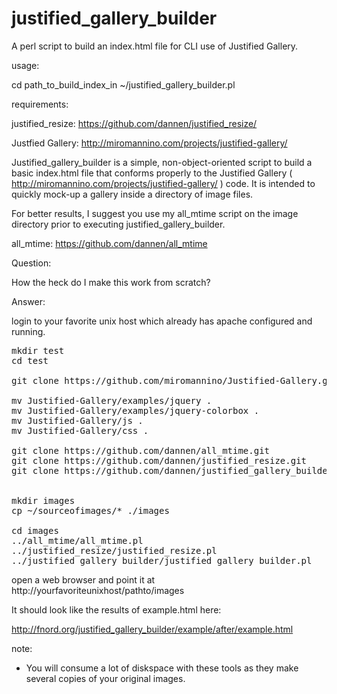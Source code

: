 justified_gallery_builder
=========================

A perl script to build an index.html file for CLI use of Justified Gallery.

usage:

cd path_to_build_index_in
~/justified_gallery_builder.pl

requirements: 

justified_resize:
https://github.com/dannen/justified_resize/

Justfied Gallery:
http://miromannino.com/projects/justified-gallery/


Justified_gallery_builder is a simple, non-object-oriented script to build a basic index.html file that conforms properly to the Justified Gallery ( http://miromannino.com/projects/justified-gallery/ ) code.  It is intended to quickly mock-up a gallery inside a directory of image files.


For better results, I suggest you use my all_mtime script on the  image directory prior to executing justified_gallery_builder.

all_mtime:
https://github.com/dannen/all_mtime

Question:

How the heck do I make this work from scratch?

Answer:

login to your favorite unix host which already has apache configured and running.

<pre>
mkdir test
cd test

git clone https://github.com/miromannino/Justified-Gallery.git

mv Justified-Gallery/examples/jquery .
mv Justified-Gallery/examples/jquery-colorbox .
mv Justified-Gallery/js .
mv Justified-Gallery/css .

git clone https://github.com/dannen/all_mtime.git
git clone https://github.com/dannen/justified_resize.git
git clone https://github.com/dannen/justified_gallery_builder.git


mkdir images
cp ~/sourceofimages/* ./images

cd images
../all_mtime/all_mtime.pl
../justified_resize/justified_resize.pl
../justified_gallery_builder/justified_gallery_builder.pl
</pre>

open a web browser and point it at http://yourfavoriteunixhost/pathto/images

It should look like the results of example.html here: 

http://fnord.org/justified_gallery_builder/example/after/example.html

note:
 * You will consume a lot of diskspace with these tools as they make several copies of your original images.
